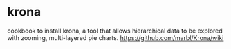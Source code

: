 # krona
cookbook to install krona, a tool that allows hierarchical data to be explored with zooming, multi-layered pie charts.
https://github.com/marbl/Krona/wiki
